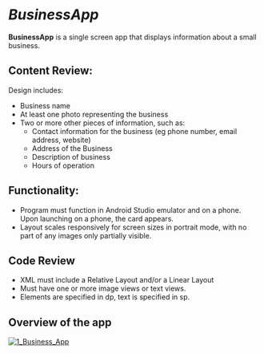 
# *BusinessApp*  

**BusinessApp** is a single screen app that displays information about a small business.


## Content Review:

Design includes:
* Business name
* At least one photo representing the business
* Two or more other pieces of information, such as:
  * Contact information for the business (eg phone number, email address, website)
  * Address of the Business
  * Description of business
  * Hours of operation

## Functionality:

* Program must function in Android Studio emulator and on a phone. Upon launching on a phone, the card appears.
* Layout scales responsively for screen sizes in portrait mode, with no part of any images only partially visible. 

## Code Review

* XML must include a Relative Layout and/or a Linear Layout
* Must have one or more image views or text views.
* Elements are specified in dp, text is specified in sp.

## Overview of the app 

<a href="https://ibb.co/bxQewH"><img src="https://preview.ibb.co/iQwV3x/1_Business_App.png" alt="1_Business_App" border="0"></a>
